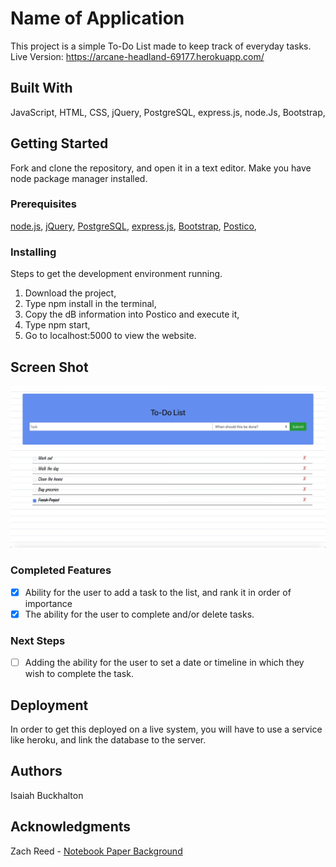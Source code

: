 # Name of Application
This project is a simple To-Do List made to keep track of everyday tasks.
Live Version: https://arcane-headland-69177.herokuapp.com/

## Built With
JavaScript, 
HTML, 
CSS, 
jQuery, 
PostgreSQL, 
express.js, 
node.Js, 
Bootstrap, 

## Getting Started
Fork and clone the repository, and open it in a text editor. Make you have node package manager installed.

### Prerequisites
[node.js](https://nodejs.org/en/), 
[jQuery](https://jquery.com/), 
[PostgreSQL](https://www.postgresql.org/), 
[express.js](https://expressjs.com/), 
[Bootstrap](https://getbootstrap.com/), 
[Postico](https://eggerapps.at/postico/), 

### Installing
Steps to get the development environment running.
1. Download the project,
2. Type npm install in the terminal,
3. Copy the dB information into Postico and execute it,
4. Type npm start, 
5. Go to localhost:5000 to view the website.

## Screen Shot
![To-Do List Project](/server/public/images/toDoList.jpg)

### Completed Features

- [x] Ability for the user to add a task to the list, and rank it in order of importance
- [x] The ability for the user to complete and/or delete tasks.
### Next Steps
 
- [ ] Adding the ability for the user to set a date or timeline in which they wish to complete the task.

## Deployment
In order to get this deployed on a live system, you will have to use a service like heroku, and link the database to the server.

## Authors
Isaiah Buckhalton
## Acknowledgments
Zach Reed - [Notebook Paper Background](https://coderwall.com/p/fw_b4q/notebook-paper-css)
